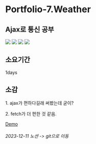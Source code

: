 <h1>Portfolio-7.Weather</h1>

<h2>Ajax로 통신 공부</h2>

<div>
  <img src="https://img.shields.io/badge/HTML5-E34F26?style=flat-square&logo=html5&logoColor=white"/>
  <img src="https://img.shields.io/badge/CSS3-1572B6?style=flat-square&logo=css3&logoColor=white"/>
  <img src="https://img.shields.io/badge/JavaScript-F7DF1E?style=flat-square&logo=javascript&logoColor=black"/>
  <img src="https://img.shields.io/badge/ajax-0769AD?style=flat-square&logo=jQuery&logoColor=white"/>
</div>

<h2>소요기간</h2>
1days

<h2>소감</h2>
<p>1. ajax가 편하다길래 써봤는데 굳이?</p>
<p>2. fetch가 더 편한 것 같음.</p>

<a href="https://web-portfolio-1-g-shock-vpkwa2blid77oz2.sel4.cloudtype.app/">Demo</a>

<h6>2023-12-11 노션 -> git으로 이동</h6>
